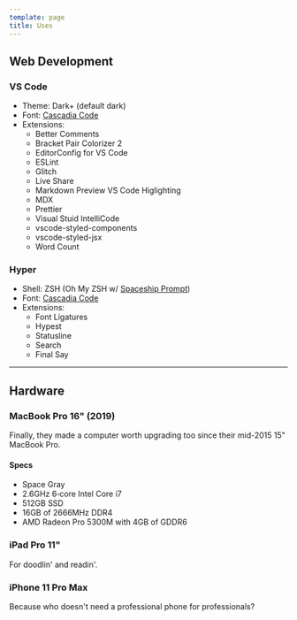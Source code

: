 ```yaml
---
template: page
title: Uses
---
```


## Web Development
### VS Code
- Theme: Dark+ (default dark)
- Font: [Cascadia Code](https://github.com/microsoft/cascadia-code)
- Extensions:
  - Better Comments
  - Bracket Pair Colorizer 2
  - EditorConfig for VS Code
  - ESLint
  - Glitch
  - Live Share
  - Markdown Preview VS Code Higlighting
  - MDX
  - Prettier
  - Visual Stuid IntelliCode
  - vscode-styled-components
  - vscode-styled-jsx
  - Word Count

### Hyper
- Shell: ZSH (Oh My ZSH w/ [Spaceship Prompt](https://denysdovhan.com/spaceship-prompt/))
- Font: [Cascadia Code](https://github.com/microsoft/cascadia-code)
- Extensions:
  - Font Ligatures
  - Hypest
  - Statusline
  - Search
  - Final Say

----
<!-- ## Writing
### VS Code
### iA Writer

## Design/Art
### Pixelmator Pro
### Pixelmator for iPad
### Procreate
### Figma -->

## Hardware
### MacBook Pro 16" (2019)
Finally, they made a computer worth upgrading too since their mid-2015 15" MacBook Pro.

#### Specs
- Space Gray
- 2.6GHz 6‑core Intel Core i7
- 512GB SSD
- 16GB of 2666MHz DDR4
- AMD Radeon Pro 5300M with 4GB of GDDR6

### iPad Pro 11"
For doodlin' and readin'.

### iPhone 11 Pro Max
Because who doesn't need a professional phone for professionals?
